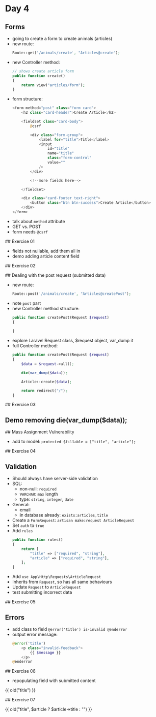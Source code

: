 # Day 4

## Forms
- going to create a form to create animals (articles)
- new route:
    ```php
    Route::get('/animals/create', "Articles@create");
    ```
- new Controller method:
    ```php
    // shows create article form
    public function create()
    {
        return view("articles/form");
    }
    ```
- form structure:
    ```php
    <form method="post" class="form card">
        <h2 class="card-header">Create Article</h2>

        <fieldset class="card-body">
            @csrf

            <div class="form-group">
                <label for="title">Title</label>
                <input
                    id="title"
                    name="title"
                    class="form-control"
                    value=""
                />
            </div>

            <!--more fields here-->

        </fieldset>

        <div class="card-footer text-right">
            <button class="btn btn-success">Create Article</button>
        </div>
    </form>
    ```
- talk about `method` attribute
- GET vs. POST
- form needs `@csrf`

## Exercise 01

- fields not nullable, add them all in
- demo adding article content field

## Exercise 02

## Dealing with the post request (submitted data)
- new route:
    ```php
    Route::post('/animals/create', "Articles@createPost");
    ```
- note `post` part
- new Controller method structure:
    ```php
    public function createPost(Request $request)
    {
        
    }
    ```
- explore Laravel Request class, $request object, var_dump it
- full Controller method:
    ```php
    public function createPost(Request $request)
    {
        $data = $request->all();

        die(var_dump($data));

        Article::create($data);

        return redirect("/");
    }
    ```



## Exercise 03

## Demo removing die(var_dump($data));

## Mass Assignment Vulnerability
- add to model:
    `protected $fillable = ["title", "article"];`

## Exercise 04

## Validation
- Should always have server-side validation
- SQL:
    - non-null: `required`
    - `VARCHAR`: `max` length
    - type: `string`, `integer`, `date`
- General:
    - email
    - in database already: `exists:articles,title`
- Create a `FormRequest`: `artisan make:request ArticleRequest`
- Set `auth` to `true`
- Add `rules`
    ```php
    public function rules()
    {
        return [
            "title" => ["required", "string"],
            "article" => ["required", "string"],
        ];
    }
    ```
- Add `use App\Http\Requests\ArticleRequest`
- Inherits from `Request`, so has all same behaviours
- Update `Request` to `ArticleRequest`
- test submitting incorrect data

## Exercise 05

## Errors
- add class to field `@error('title') is-invalid @enderror`
- output error message:
    ```php
    @error('title')
        <p class="invalid-feedback">
            {{ $message }}
        </p>
    @enderror
    ```

## Exercise 06

- repopulating field with submitted content

{{ old("title") }}


## Exercise 07

{{ old("title", $article ? $article->title : "") }}